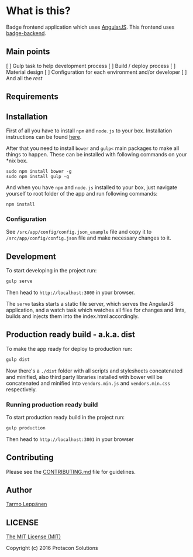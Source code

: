 # What is this?

Badge frontend application which uses [AngularJS](https://angularjs.org/). 
This frontend uses [badge-backend](https://github.com/ProtaconSolutions/badge-backend).

## Main points
[ ] Gulp task to help development process
[ ] Build / deploy process
[ ] Material design
[ ] Configuration for each environment and/or developer
[ ] And all the _rest_

## Requirements

## Installation
First of all you have to install ```npm``` and ```node.js``` to your box. Installation instructions can
be found [here](https://github.com/joyent/node/wiki/Installing-Node.js-via-package-manager).

After that you need to install ```bower``` and ```gulp<``` main packages to make all  things to happen. 
These can be installed with following commands on your *nix box. 
```
sudo npm install bower -g
sudo npm install gulp -g
```

And when you have ```npm``` and ```node.js``` installed to your box, just navigate yourself to root folder
of the app and run following commands:

```
npm install
```

### Configuration
See ```/src/app/config/config.json_example``` file and copy it to ```/src/app/config/config.json``` file and make
necessary changes to it. 

## Development

To start developing in the project run:

```bash
gulp serve
```

Then head to `http://localhost:3000` in your browser.

The `serve` tasks starts a static file server, which serves the AngularJS application, and a watch task which watches 
all files for changes and lints, builds and injects them into the index.html accordingly.

## Production ready build - a.k.a. dist

To make the app ready for deploy to production run:

```bash
gulp dist
```

Now there's a `./dist` folder with all scripts and stylesheets concatenated and minified, also third party libraries 
installed with bower will be concatenated and minified into `vendors.min.js` and `vendors.min.css` respectively.

### Running production ready build

To start production ready build in the project run:

```bash
gulp production
```

Then head to `http://localhost:3001` in your browser

## Contributing
Please see the [CONTRIBUTING.md](CONTRIBUTING.md) file for guidelines.

## Author
[Tarmo Leppänen](https://github.com/tarlepp)

## LICENSE

[The MIT License (MIT)](LICENSE)

Copyright (c) 2016 Protacon Solutions